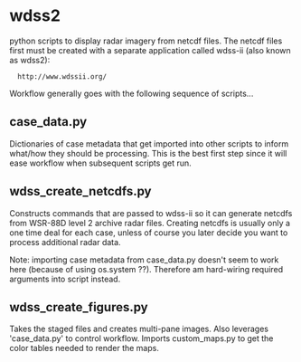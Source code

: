 # wdss2
python scripts to display radar imagery from netcdf files. The netcdf files first must be created with a separate 
application called wdss-ii (also known as wdss2):

      http://www.wdssii.org/


Workflow generally goes with the following sequence of scripts...


case_data.py
---------------------
Dictionaries of case metadata that get imported into other scripts to inform what/how they should be processing.
This is the best first step since it will ease workflow when subsequent scripts get run.

wdss_create_netcdfs.py
---------------------
Constructs commands that are passed to wdss-ii so it can generate netcdfs from WSR-88D level 2 archive radar files.
Creating netcdfs is usually only a one time deal for each case, unless of course you later decide 
you want to process additional radar data.

Note: importing case metadata from case_data.py doesn't seem to work here (because of using os.system ??).
      Therefore am hard-wiring required arguments into script instead.


wdss_create_figures.py
---------------------
Takes the staged files and creates multi-pane images. Also leverages 'case_data.py' to control workflow.
Imports custom_maps.py to get the color tables needed to render the maps.
